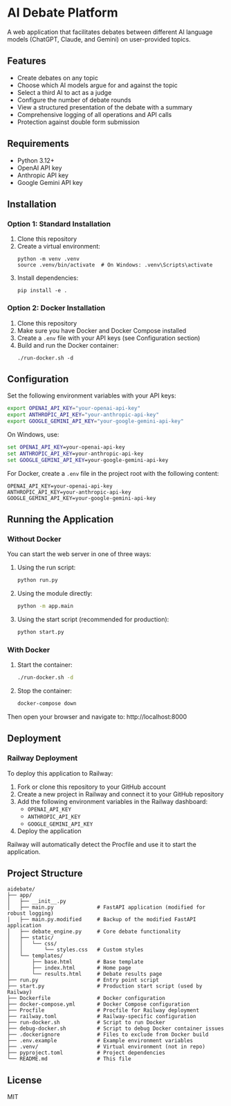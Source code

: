 # AI Debate Platform

A web application that facilitates debates between different AI language models (ChatGPT, Claude, and Gemini) on user-provided topics.

## Features

- Create debates on any topic
- Choose which AI models argue for and against the topic
- Select a third AI to act as a judge
- Configure the number of debate rounds
- View a structured presentation of the debate with a summary
- Comprehensive logging of all operations and API calls
- Protection against double form submission

## Requirements

- Python 3.12+
- OpenAI API key
- Anthropic API key
- Google Gemini API key

## Installation

### Option 1: Standard Installation

1. Clone this repository
2. Create a virtual environment:
   ```
   python -m venv .venv
   source .venv/bin/activate  # On Windows: .venv\Scripts\activate
   ```
3. Install dependencies:
   ```
   pip install -e .
   ```

### Option 2: Docker Installation

1. Clone this repository
2. Make sure you have Docker and Docker Compose installed
3. Create a `.env` file with your API keys (see Configuration section)
4. Build and run the Docker container:
   ```
   ./run-docker.sh -d
   ```

## Configuration

Set the following environment variables with your API keys:

```bash
export OPENAI_API_KEY="your-openai-api-key"
export ANTHROPIC_API_KEY="your-anthropic-api-key"
export GOOGLE_GEMINI_API_KEY="your-google-gemini-api-key"
```

On Windows, use:

```cmd
set OPENAI_API_KEY=your-openai-api-key
set ANTHROPIC_API_KEY=your-anthropic-api-key
set GOOGLE_GEMINI_API_KEY=your-google-gemini-api-key
```

For Docker, create a `.env` file in the project root with the following content:
```
OPENAI_API_KEY=your-openai-api-key
ANTHROPIC_API_KEY=your-anthropic-api-key
GOOGLE_GEMINI_API_KEY=your-google-gemini-api-key
```

## Running the Application

### Without Docker

You can start the web server in one of three ways:

1. Using the run script:
   ```bash
   python run.py
   ```

2. Using the module directly:
   ```bash
   python -m app.main
   ```

3. Using the start script (recommended for production):
   ```bash
   python start.py
   ```

### With Docker

1. Start the container:
   ```bash
   ./run-docker.sh -d
   ```

2. Stop the container:
   ```bash
   docker-compose down
   ```

Then open your browser and navigate to: http://localhost:8000

## Deployment

### Railway Deployment

To deploy this application to Railway:

1. Fork or clone this repository to your GitHub account
2. Create a new project in Railway and connect it to your GitHub repository
3. Add the following environment variables in the Railway dashboard:
   - `OPENAI_API_KEY`
   - `ANTHROPIC_API_KEY`
   - `GOOGLE_GEMINI_API_KEY`
4. Deploy the application

Railway will automatically detect the Procfile and use it to start the application.

## Project Structure

```
aidebate/
├── app/
│   ├── __init__.py
│   ├── main.py              # FastAPI application (modified for robust logging)
│   ├── main.py.modified     # Backup of the modified FastAPI application
│   ├── debate_engine.py     # Core debate functionality
│   ├── static/
│   │   └── css/
│   │       └── styles.css   # Custom styles
│   └── templates/
│       ├── base.html        # Base template
│       ├── index.html       # Home page
│       └── results.html     # Debate results page
├── run.py                   # Entry point script
├── start.py                 # Production start script (used by Railway)
├── Dockerfile               # Docker configuration
├── docker-compose.yml       # Docker Compose configuration
├── Procfile                 # Procfile for Railway deployment
├── railway.toml             # Railway-specific configuration
├── run-docker.sh            # Script to run Docker
├── debug-docker.sh          # Script to debug Docker container issues
├── .dockerignore            # Files to exclude from Docker build
├── .env.example             # Example environment variables
├── .venv/                   # Virtual environment (not in repo)
├── pyproject.toml           # Project dependencies
└── README.md                # This file
```

## License

MIT
